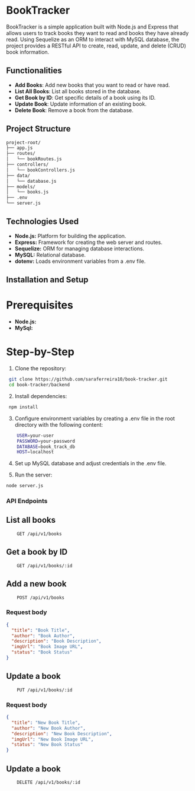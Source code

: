 # BookTracker

BookTracker is a simple application built with Node.js and Express that allows users to track books they want to read and books they have already read. Using Sequelize as an ORM to interact with MySQL database, the project provides a RESTful API to create, read, update, and delete (CRUD) book information.

## Functionalities

- **Add Books**: Add new books that you want to read or have read.
- **List All Books**: List all books stored in the database.
- **Get Book by ID**: Get specific details of a book using its ID.
- **Update Book**: Update information of an existing book.
- **Delete Book**: Remove a book from the database.

## Project Structure

```bash
project-root/
├── app.js
├── routes/
│   └── bookRoutes.js
├── controllers/
│   └── bookControllers.js
├── data/
│   └── database.js
├── models/
│   └── books.js
├── .env
└── server.js
```

## Technologies Used

- **Node.js:** Platform for building the application.
- **Express:** Framework for creating the web server and routes.
- **Sequelize:** ORM for managing database interactions.
- **MySQL:** Relational database.
- **dotenv:** Loads environment variables from a .env file.

## Installation and Setup

# Prerequisites

- **Node.js:**
- **MySql:**

# Step-by-Step

1. Clone the repository:

```bash
 git clone https://github.com/saraferreira10/book-tracker.git
 cd book-tracker/backend
```

2. Install dependencies:

```bash
 npm install
```

3. Configure environment variables by creating a .env file in the root directory with the following content:

```bash
    USER=your-user
    PASSWORD=your-password
    DATABASE=book_track_db
    HOST=localhost
```

4. Set up MySQL database and adjust credentials in the .env file.

5. Run the server:

```bash
node server.js
```

### API Endpoints

## List all books

```http
    GET /api/v1/books
```

## Get a book by ID

```http
    GET /api/v1/books/:id
```

## Add a new book

```http
    POST /api/v1/books
```

### Request body

```json
{
  "title": "Book Title",
  "author": "Book Author",
  "description": "Book Description",
  "imgUrl": "Book Image URL",
  "status": "Book Status"
}
```

## Update a book

```http
    PUT /api/v1/books/:id
```

### Request body

```json
{
  "title": "New Book Title",
  "author": "New Book Author",
  "description": "New Book Description",
  "imgUrl": "New Book Image URL",
  "status": "New Book Status"
}
```

## Update a book

```http
    DELETE /api/v1/books/:id
```
